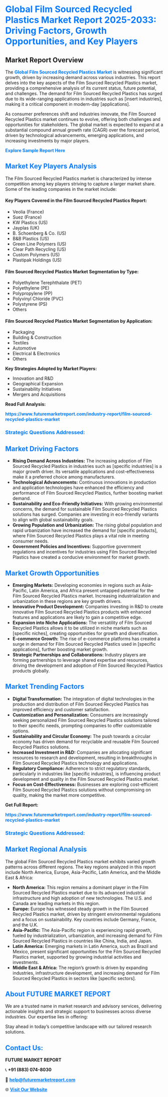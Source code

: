 <h1 style="color: #007BFF;">Global Film Sourced Recycled Plastics Market Report 2025-2033: Driving Factors, Growth Opportunities, and Key Players</h1>

<section id="overview">
<h2>Market Report Overview</h2>
<p>The <a href="https://www.futuremarketreport.com/industry-report/film-sourced-recycled-plastics-market" style="color: #007BFF; text-decoration: none;"><strong>Global Film Sourced Recycled Plastics Market</strong></a> is witnessing significant growth, driven by increasing demand across various industries. This report delves into the key aspects of the Film Sourced Recycled Plastics market, providing a comprehensive analysis of its current status, future potential, and challenges. The demand for Film Sourced Recycled Plastics has surged due to its wide-ranging applications in industries such as [insert industries], making it a critical component in modern-day [applications].</p>
<p>As consumer preferences shift and industries innovate, the Film Sourced Recycled Plastics market continues to evolve, offering both challenges and opportunities for stakeholders. The global market is expected to expand at a substantial compound annual growth rate (CAGR) over the forecast period, driven by technological advancements, emerging applications, and increasing investments by major players.</p>
</section>

<section id="overview">
<p><a href="https://www.futuremarketreport.com/request-sample/reportId=53176" style="color: #007BFF; text-decoration: none;"><strong>Explore Sample Report Here</strong></a></p>
</section>

<section id="key-players">
<h2 style="color: #007BFF;">Market Key Players Analysis</h2>
<p>The Film Sourced Recycled Plastics market is characterized by intense competition among key players striving to capture a larger market share. Some of the leading companies in the market include:</p>
<h4>Key Players Covered in the Film Sourced Recycled Plastics Report:</h4>
<ul><li>Veolia (France)</li><li>Suez (France)</li><li>KW Plastics (US)</li><li>Jayplas (UK)</li><li>B. Schoenberg &amp; Co. (US)</li><li>B&amp;B Plastics (US)</li><li>Green Line Polymers (US)</li><li>Clear Path Recycling (US)</li><li>Custom Polymers (US)</li><li>Plastipak Holdings (US)</li></ul>
<h4>Film Sourced Recycled Plastics Market Segmentation by Type:</h4>
<ul><li>Polyethylene Terephthalate (PET)</li><li>Polyethylene (PE)</li><li>Polypropylene (PP)</li><li>Polyvinyl Chloride (PVC)</li><li>Polystyrene (PS)</li><li>Others</li></ul>

<h4>Film Sourced Recycled Plastics Market Segmentation by Application:</h4>
<ul><li>Packaging</li><li>Building &amp; Construction</li><li>Textiles</li><li>Automotive</li><li>Electrical &amp; Electronics</li><li>Others</li></ul>
<p><strong>Key Strategies Adopted by Market Players:</strong></p>
<ul>
<li>Innovation and R&D</li>
<li>Geographical Expansion</li>
<li>Sustainability Initiatives</li>
<li>Mergers and Acquisitions</li>
</ul>
</section>

<section>
<p><strong>Read Full Analysis: </strong></p><a href="https://www.futuremarketreport.com/industry-report/film-sourced-recycled-plastics-market" style="color: #007BFF; text-decoration: none;"><strong>https://www.futuremarketreport.com/industry-report/film-sourced-recycled-plastics-market</strong></a>
<h3 style="color: #007BFF;">Strategic Questions Addressed:</h3>
</section>

<section id="driving-factors">
<h2 style="color: #007BFF;">Market Driving Factors</h2>
<ul>
<li><strong>Rising Demand Across Industries:</strong> The increasing adoption of Film Sourced Recycled Plastics in industries such as [specific industries] is a major growth driver. Its versatile applications and cost-effectiveness make it a preferred choice among manufacturers.</li>
<li><strong>Technological Advancements:</strong> Continuous innovations in production and application technologies have enhanced the efficiency and performance of Film Sourced Recycled Plastics, further boosting market demand.</li>
<li><strong>Sustainability and Eco-Friendly Initiatives:</strong> With growing environmental concerns, the demand for sustainable Film Sourced Recycled Plastics solutions has surged. Companies are investing in eco-friendly variants to align with global sustainability goals.</li>
<li><strong>Growing Population and Urbanization:</strong> The rising global population and rapid urbanization have increased the demand for [specific products], where Film Sourced Recycled Plastics plays a vital role in meeting consumer needs.</li>
<li><strong>Government Policies and Incentives:</strong> Supportive government regulations and incentives for industries using Film Sourced Recycled Plastics have created a conducive environment for market growth.</li>
</ul>
</section>

<section id="growth-opportunities">
<h2 style="color: #007BFF;">Market Growth Opportunities</h2>
<ul>
<li><strong>Emerging Markets:</strong> Developing economies in regions such as Asia-Pacific, Latin America, and Africa present untapped potential for the Film Sourced Recycled Plastics market. Increasing industrialization and urbanization in these regions are key growth drivers.</li>
<li><strong>Innovative Product Development:</strong> Companies investing in R&D to create innovative Film Sourced Recycled Plastics products with enhanced features and applications are likely to gain a competitive edge.</li>
<li><strong>Expansion into Niche Applications:</strong> The versatility of Film Sourced Recycled Plastics allows it to be utilized in niche markets such as [specific niches], creating opportunities for growth and diversification.</li>
<li><strong>E-commerce Growth:</strong> The rise of e-commerce platforms has created a surge in demand for Film Sourced Recycled Plastics used in [specific applications], further boosting market growth.</li>
<li><strong>Strategic Partnerships and Collaborations:</strong> Industry players are forming partnerships to leverage shared expertise and resources, driving the development and adoption of Film Sourced Recycled Plastics products globally.</li>
</ul>
</section>

<section id="trending-factors">
<h2 style="color: #007BFF;">Market Trending Factors</h2>
<ul>
<li><strong>Digital Transformation:</strong> The integration of digital technologies in the production and distribution of Film Sourced Recycled Plastics has improved efficiency and customer satisfaction.</li>
<li><strong>Customization and Personalization:</strong> Consumers are increasingly seeking personalized Film Sourced Recycled Plastics solutions tailored to their specific needs, prompting companies to offer customizable options.</li>
<li><strong>Sustainability and Circular Economy:</strong> The push towards a circular economy has driven demand for recyclable and reusable Film Sourced Recycled Plastics solutions.</li>
<li><strong>Increased Investment in R&D:</strong> Companies are allocating significant resources to research and development, resulting in breakthroughs in Film Sourced Recycled Plastics technology and applications.</li>
<li><strong>Regulatory Compliance:</strong> Adherence to strict regulatory standards, particularly in industries like [specific industries], is influencing product development and quality in the Film Sourced Recycled Plastics market.</li>
<li><strong>Focus on Cost-Effectiveness:</strong> Businesses are exploring cost-efficient Film Sourced Recycled Plastics solutions without compromising on quality, making the market more competitive.</li>
</ul>
</section>

<section>
<p><strong>Get Full Report: </strong></p><a href="https://www.futuremarketreport.com/industry-report/film-sourced-recycled-plastics-market" style="color: #007BFF; text-decoration: none;"><strong>https://www.futuremarketreport.com/industry-report/film-sourced-recycled-plastics-market</strong></a>
<h3 style="color: #007BFF;">Strategic Questions Addressed:</h3>
</section>


<section id="regional-analysis">
<h2 style="color: #007BFF;">Market Regional Analysis</h2>
<p>The global Film Sourced Recycled Plastics market exhibits varied growth patterns across different regions. The key regions analyzed in this report include North America, Europe, Asia-Pacific, Latin America, and the Middle East & Africa:</p>
<ul>
<li><strong>North America:</strong> This region remains a dominant player in the Film Sourced Recycled Plastics market due to its advanced industrial infrastructure and high adoption of new technologies. The U.S. and Canada are leading markets in this region.</li>
<li><strong>Europe:</strong> Europe has witnessed steady growth in the Film Sourced Recycled Plastics market, driven by stringent environmental regulations and a focus on sustainability. Key countries include Germany, France, and the U.K.</li>
<li><strong>Asia-Pacific:</strong> The Asia-Pacific region is experiencing rapid growth, fueled by industrialization, urbanization, and increasing demand for Film Sourced Recycled Plastics in countries like China, India, and Japan.</li>
<li><strong>Latin America:</strong> Emerging markets in Latin America, such as Brazil and Mexico, present significant opportunities for the Film Sourced Recycled Plastics market, supported by growing industrial activities and investments.</li>
<li><strong>Middle East & Africa:</strong> The region’s growth is driven by expanding industries, infrastructure development, and increasing demand for Film Sourced Recycled Plastics in sectors like [specific sectors].</li>
</ul>
</section>

<footer>
<h2 style="color: #007BFF;">About FUTURE MARKET REPORT</h2>
<p>We are a trusted name in market research and advisory services, delivering actionable insights and strategic support to businesses across diverse industries. Our expertise lies in offering:</p>

<p>Stay ahead in today’s competitive landscape with our tailored research solutions.</p>

<h2 style="color: #007BFF;">Contact Us:</h2>
<p><strong>FUTURE MARKET REPORT</strong></p>
<p>📞 <strong>+91 (883) 074-8030</strong></p>
<p>📧 <strong><a href="mailto:help@futuremarketreport.com" style="color: #007BFF;">help@futuremarketreport.com</a></strong></p>
<p>🌐 <strong><a href="https://www.futuremarketreport.com/" style="color: #007BFF;">Visit Our Website</a></strong></p>
</footer>